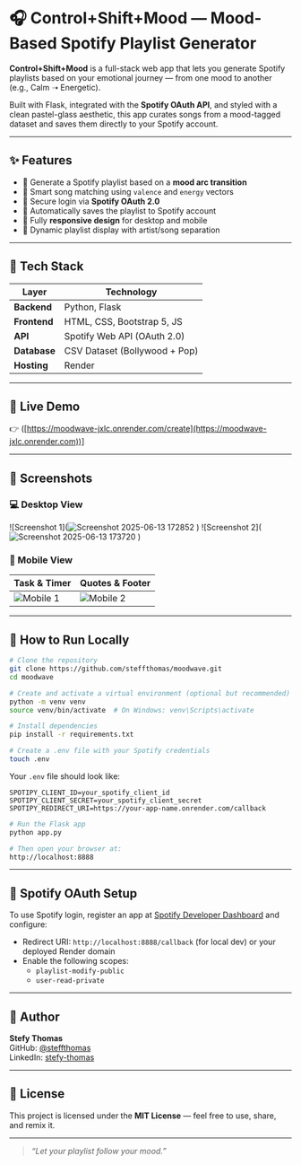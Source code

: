 # 🎧 Control+Shift+Mood — Mood-Based Spotify Playlist Generator

**Control+Shift+Mood** is a full-stack web app that lets you generate Spotify playlists based on your emotional journey — from one mood to another (e.g., Calm ➝ Energetic).

Built with Flask, integrated with the **Spotify OAuth API**, and styled with a clean pastel-glass aesthetic, this app curates songs from a mood-tagged dataset and saves them directly to your Spotify account.

---

## ✨ Features

- 🎵 Generate a Spotify playlist based on a **mood arc transition**
- 🧠 Smart song matching using `valence` and `energy` vectors
- 🔐 Secure login via **Spotify OAuth 2.0**
- 📀 Automatically saves the playlist to Spotify account
- 📱 Fully **responsive design** for desktop and mobile
- 🎨 Dynamic playlist display with artist/song separation

---

## 🧰 Tech Stack

| Layer        | Technology                  |
|--------------|------------------------------|
| **Backend**  | Python, Flask                 |
| **Frontend** | HTML, CSS, Bootstrap 5, JS        |
| **API**      | Spotify Web API (OAuth 2.0)   |
| **Database** | CSV Dataset (Bollywood + Pop) |
| **Hosting**  | Render                        |

---

## 🔗 Live Demo

👉 ([https://moodwave-jxlc.onrender.com/create](https://moodwave-jxlc.onrender.com))]

---

## 📸 Screenshots

### 💻 Desktop View

![Screenshot 1](![Screenshot 2025-06-13 172852](https://github.com/user-attachments/assets/bf20acaa-575e-4902-9654-f3839ef9ebb3)
)
![Screenshot 2](![Screenshot 2025-06-13 173720](https://github.com/user-attachments/assets/2badeb80-f1bd-4261-8988-05b0b4545185)
)


### 📱 Mobile View

| Task & Timer | Quotes & Footer |
|--------------|-----------------|
| ![Mobile 1](https://github.com/user-attachments/assets/18ecf977-1848-44fc-bf90-7fc8f83fd6ba) | ![Mobile 2](https://github.com/user-attachments/assets/06446cce-9e1c-4b21-9186-36269cd76099) |

---

## 🚀 How to Run Locally

```bash
# Clone the repository
git clone https://github.com/steffthomas/moodwave.git
cd moodwave

# Create and activate a virtual environment (optional but recommended)
python -m venv venv
source venv/bin/activate  # On Windows: venv\Scripts\activate

# Install dependencies
pip install -r requirements.txt

# Create a .env file with your Spotify credentials
touch .env
```

Your `.env` file should look like:

```env
SPOTIPY_CLIENT_ID=your_spotify_client_id
SPOTIPY_CLIENT_SECRET=your_spotify_client_secret
SPOTIPY_REDIRECT_URI=https://your-app-name.onrender.com/callback
```

```bash
# Run the Flask app
python app.py

# Then open your browser at:
http://localhost:8888
```

---

## 🔐 Spotify OAuth Setup

To use Spotify login, register an app at [Spotify Developer Dashboard](https://developer.spotify.com/dashboard) and configure:

- Redirect URI: `http://localhost:8888/callback` (for local dev) or your deployed Render domain
- Enable the following scopes:
  - `playlist-modify-public`
  - `user-read-private`

---

## 👤 Author

**Stefy Thomas**  
GitHub: [@steffthomas](https://github.com/steffthomas)  
LinkedIn: [stefy-thomas](https://www.linkedin.com/in/stefy-thomas)

---

## 📄 License

This project is licensed under the **MIT License** — feel free to use, share, and remix it.

---

> _“Let your playlist follow your mood.”_
